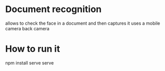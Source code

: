 # Document recognition

allows to check the face in a document and then captures it uses a mobile camera back camera

# How to run it

npm install serve
serve

